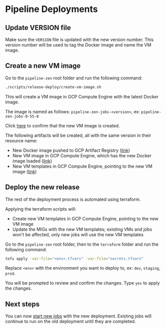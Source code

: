 # Pipeline Deployments

## Update VERSION file
Make sure the `VERSION` file is updated with the new version number. This version number will be used to tag the Docker image and name the VM image.

## Create a new VM image
Go to the `pipeline-zen` root folder and run the following command:
```bash
./scripts/release-deploy/create-vm-image.sh
```
This will create a VM image in GCP Compute Engine with the latest Docker image. 

The image is named as follows: `pipeline-zen-jobs-<version>`, ex: `pipeline-zen-jobs-0-55-8`

Click [here](https://console.cloud.google.com/compute/images?tab=images&orgonly=true&project=neat-airport-407301) to confirm that the new VM image is created.

The following artifacts will be created, all with the same version in their resource name:
- New Docker image pushed to GCP Artifact Registry ([link](https://console.cloud.google.com/artifacts/docker/neat-airport-407301/us-central1/lum-docker-images/celery-workflow?orgonly=true&project=neat-airport-407301&supportedpurview=organizationId,folder,project&rapt=AEjHL4Pp4IBBlPFOqWRl_oXtqWz1tKogAha1A9xlkGFmznTN5MclhYMQQnWp92Z9ZxzTvSKqtb9hBxviHOlAsBUx9QuQ4Uezg3rjC_p6oupVYpjLedlyEI8))
- New VM image in GCP Compute Engine, which has the new Docker image loaded ([link](https://console.cloud.google.com/compute/images?tab=images&orgonly=true&project=neat-airport-407301&supportedpurview=organizationId,folder,project&rapt=AEjHL4OwY5BvEoTEpnwB6kbKhwbAPcQXsA3eDPLJF4FN0ksJYnfhinTz5Pnxr6Uip3W2nLZZrTRRLHmYIBCDpY2o37eD_o0Wwz-fqS0PL-fJsG_HnWABP8M&pli=1))
- New VM templates in GCP Compute Engine, pointing to the new VM image ([link](https://console.cloud.google.com/compute/instanceTemplates/list?orgonly=true&project=neat-airport-407301&supportedpurview=organizationId,folder,project&rapt=AEjHL4OClZMJm9OYWvuUB0xMgDlosfcfqub4CP9bKh4-gD3zxWyEXNXXuN65dvBGGOE-N9_BQEl6n5kvHGaMCxFW5dix5qge2MLPwwNC7PhDi--_1qg_cws))

## Deploy the new release
The rest of the deployment process is automated using terraform.

Applying the terraform scripts will:
- Create new VM templates in GCP Compute Engine, pointing to the new VM image
- Update the MIGs with the new VM templates; existing VMs and jobs won't be affected, only new jobs will use the new VM templates

Go to the `pipeline-zen` root folder, then to the `terraform` folder and run the following command:
```bash
tofu apply -var-file="<env>.tfvars" -var-file="secrets.tfvars"
```
Replace `<env>` with the environment you want to deploy to, ex: `dev`, `staging`, `prod`.

You will be prompted to review and confirm the changes. Type `yes` to apply the changes.

## Next steps
You can now [start new jobs](README.md) with the new deployment. Existing jobs will continue to run on the old deployment until they are completed.
